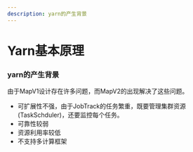 ```yaml
---
description: yarn的产生背景
---
```


# Yarn基本原理

### yarn的产生背景

由于MapV1设计存在许多问题，而MapV2的出现解决了这些问题。

* 可扩展性不强，由于JobTrack的任务繁重，既要管理集群资源\(TaskSchduler\)，还要监控每个任务。
* 可靠性较弱
* 资源利用率较低
* 不支持多计算框架

# 



